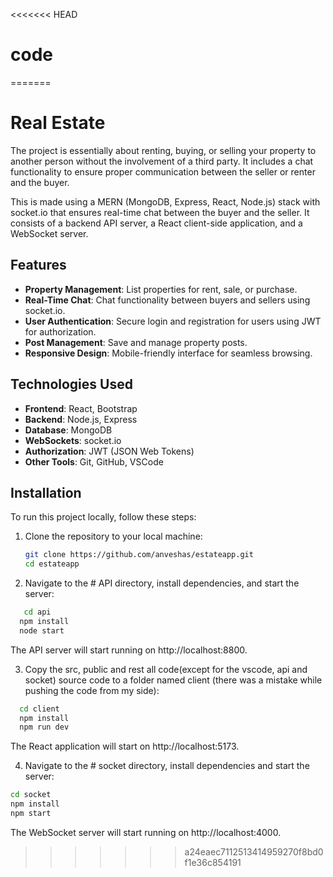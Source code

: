<<<<<<< HEAD
# code
=======
# Real Estate

The project is essentially about renting, buying, or selling your property to another person without the involvement of a third party. It includes a chat functionality to ensure proper communication between the seller or renter and the buyer.

This is made using a MERN (MongoDB, Express, React, Node.js) stack with socket.io that ensures real-time chat between the buyer and the seller. It consists of a backend API server, a React client-side application, and a WebSocket server.

## Features
- **Property Management**: List properties for rent, sale, or purchase.
- **Real-Time Chat**: Chat functionality between buyers and sellers using socket.io.
- **User Authentication**: Secure login and registration for users using JWT for authorization.
- **Post Management**: Save and manage property posts.
- **Responsive Design**: Mobile-friendly interface for seamless browsing.

## Technologies Used
- **Frontend**: React, Bootstrap
- **Backend**: Node.js, Express
- **Database**: MongoDB
- **WebSockets**: socket.io
- **Authorization**: JWT (JSON Web Tokens)
- **Other Tools**: Git, GitHub, VSCode

  
## Installation

To run this project locally, follow these steps:

1. Clone the repository to your local machine:
   ```bash
   git clone https://github.com/anveshas/estateapp.git
   cd estateapp
   ```
2. Navigate to the # API directory, install dependencies, and start the server:
```bash
   cd api
  npm install
  node start
```
The API server will start running on http://localhost:8800.

3. Copy the src, public and rest all code(except for the vscode, api and socket) source code to a folder named client (there was a mistake while pushing the code from my side):

```bash
  cd client
  npm install
  npm run dev
```
The React application will start on http://localhost:5173.

4. Navigate to the # socket directory, install dependencies and start the server:
  ```bash
  cd socket
  npm install
  npm start
```
The WebSocket server will start running on http://localhost:4000.
>>>>>>> a24eaec7112513414959270f8bd0f1e36c854191
